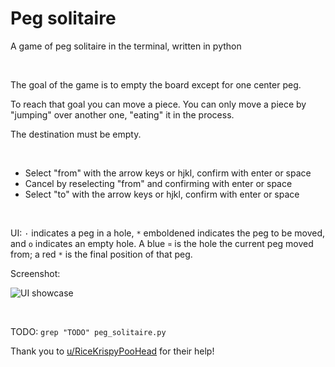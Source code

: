 # Peg solitaire

A game of peg solitaire in the terminal, written in python

<br>

The goal of the game is to empty the board except for one center peg.

To reach that goal you can move a piece. You can only move a piece by "jumping"
over another one, "eating" it in the process. 

The destination must be empty.

<br>

- Select "from" with the arrow keys or hjkl, confirm with enter or space
- Cancel by reselecting "from" and confirming with enter or space
- Select "to" with the arrow keys or hjkl, confirm with enter or space

<br>

UI: `·` indicates a peg in a hole, `*` emboldened indicates the peg to be moved,
and `o` indicates an empty hole. A blue `¤` is the hole the current peg moved from;
a red `*` is the final position of that peg.

Screenshot:

![UI showcase](https://gist.github.com/anakojm/f6ef6eba4160d95a59cfa3d500244051/raw/33848f36bfda2865ddaf2a5af69d1eac6794bfa6/showcase.png)

<br>

TODO: `grep "TODO" peg_solitaire.py`

Thank you to [u/RiceKrispyPooHead](https://www.reddit.com/user/RiceKrispyPooHead/) for their help!
